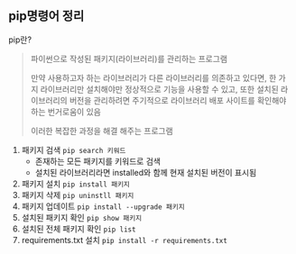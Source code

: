 ## pip명령어 정리

pip란?

> 파이썬으로 작성된 패키지(라이브러리)를 관리하는 프로그램
>
> 만약 사용하고자 하는 라이브러리가 다른 라이브러리를 의존하고 있다면, 한 가지 라이브러리만 설치해야만 정상적으로 기능을 사용할 수 있고, 또한 설치된 라이브러리의 버전을 관리하려면 주기적으로 라이브러리 배포 사이트를 확인해야하는 번거로움이 있음
>
> 이러한 복잡한 과정을 해결 해주는 프로그램



1. 패키지 검색 `pip search 키워드`
   - 존재하는 모든 패키지를 키워드로 검색
   - 설치된 라이브러리라면 installed와 함께 현재 설치된 버전이 표시됨
2. 패키지 설치 `pip install 패키지`
3. 패키지 삭제 `pip uninstll 패키지`
4. 패키지 업데이트 `pip install --upgrade 패키지`
5. 설치된 패키지 확인 `pip show 패키지`
6. 설치된 전체 패키지 확인 `pip list`
7. requirements.txt 설치 `pip install -r requirements.txt`